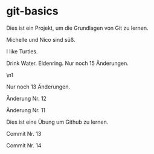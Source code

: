 # git-basics

Dies ist ein Projekt, um die Grundlagen von Git zu lernen.

Michelle und Nico sind süß.

I like Turtles.

Drink Water. Eldenring. Nur noch 15 Änderungen.

\n1

Nur noch 13 Änderungen.

Änderung Nr. 12

Änderung Nr. 11

Dies ist eine Übung um Github zu lernen.

Commit Nr. 13

Commit Nr. 14
